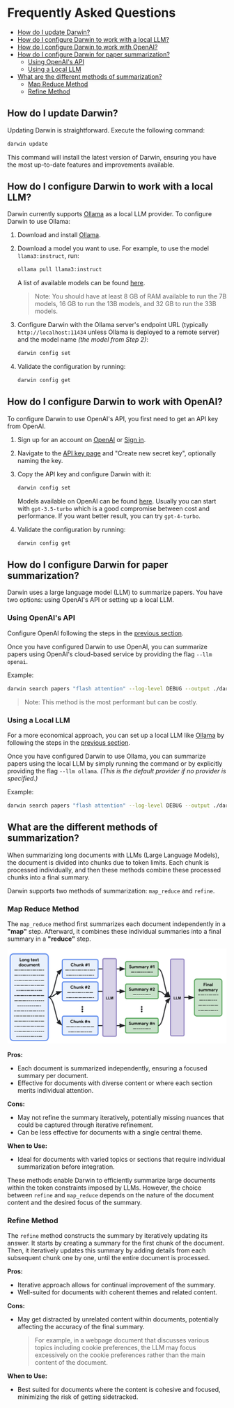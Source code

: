 # Frequently Asked Questions

<!-- START doctoc generated TOC please keep comment here to allow auto update -->
<!-- DON'T EDIT THIS SECTION, INSTEAD RE-RUN doctoc TO UPDATE -->

- [How do I update Darwin?](#how-do-i-update-darwin)
- [How do I configure Darwin to work with a local LLM?](#how-do-i-configure-darwin-to-work-with-a-local-llm)
- [How do I configure Darwin to work with OpenAI?](#how-do-i-configure-darwin-to-work-with-openai)
- [How do I configure Darwin for paper summarization?](#how-do-i-configure-darwin-for-paper-summarization)
  - [Using OpenAI's API](#using-openais-api)
  - [Using a Local LLM](#using-a-local-llm)
- [What are the different methods of summarization?](#what-are-the-different-methods-of-summarization)
  - [Map Reduce Method](#map-reduce-method)
  - [Refine Method](#refine-method)

<!-- END doctoc generated TOC please keep comment here to allow auto update -->

## How do I update Darwin?

Updating Darwin is straightforward. Execute the following command:

```bash
darwin update
```

This command will install the latest version of Darwin, ensuring you have the most up-to-date features and improvements available.

## How do I configure Darwin to work with a local LLM?

Darwin currently supports [Ollama](https://ollama.com/) as a local LLM provider. To configure Darwin to use Ollama:

1. Download and install [Ollama](https://ollama.com/).
2. Download a model you want to use. For example, to use the model `llama3:instruct`, run:

   ```sh
   ollama pull llama3:instruct
   ```

   A list of available models can be found [here](https://ollama.com/library).

   > Note: You should have at least 8 GB of RAM available to run the 7B models, 16 GB to run the 13B models, and 32 GB to run the 33B models.

3. Configure Darwin with the Ollama server's endpoint URL (typically `http://localhost:11434` unless Ollama is deployed to a remote server) and the model name _(the model from Step 2)_:

   ```bash
   darwin config set
   ```

4. Validate the configuration by running:

   ```bash
   darwin config get
   ```

## How do I configure Darwin to work with OpenAI?

To configure Darwin to use OpenAI's API, you first need to get an API key from OpenAI.

1. Sign up for an account on [OpenAI](https://platform.openai.com/signup) or [Sign in](https://platform.openai.com/login).
2. Navigate to the [API key page](https://platform.openai.com/account/api-keys) and "Create new secret key", optionally naming the key.
3. Copy the API key and configure Darwin with it:

   ```bash
   darwin config set
   ```

   Models available on OpenAI can be found [here](https://platform.openai.com/docs/models). Usually you can start with `gpt-3.5-turbo` which is a good compromise between cost and performance. If you want better result, you can try `gpt-4-turbo`.

4. Validate the configuration by running:

   ```bash
   darwin config get
   ```

## How do I configure Darwin for paper summarization?

Darwin uses a large language model (LLM) to summarize papers. You have two options: using OpenAI's API or setting up a local LLM.

### Using OpenAI's API

Configure OpenAI following the steps in the [previous section](#how-do-i-configure-darwin-to-work-with-openai).

Once you have configured Darwin to use OpenAI, you can summarize papers using OpenAI's cloud-based service by providing the flag `--llm openai`.

Example:

```bash
darwin search papers "flash attention" --log-level DEBUG --output ./darwin-data --count 3 --summary --llm openai
```

> Note: This method is the most performant but can be costly.

### Using a Local LLM

For a more economical approach, you can set up a local LLM like [Ollama](https://ollama.com/) by following the steps in the [previous section](#how-do-i-configure-darwin-to-work-with-a-local-llm).

Once you have configured Darwin to use Ollama, you can summarize papers using the local LLM by simply running the command or by explicitly providing the flag `--llm ollama`. _(This is the default provider if no provider is specified.)_

Example:

```bash
darwin search papers "flash attention" --log-level DEBUG --output ./darwin-data --count 3 --summary --llm ollama
```

## What are the different methods of summarization?

When summarizing long documents with LLMs (Large Language Models), the document is divided into chunks due to token limits. Each chunk is processed individually, and then these methods combine these processed chunks into a final summary.

Darwin supports two methods of summarization: `map_reduce` and `refine`.

### Map Reduce Method

The `map_reduce` method first summarizes each document independently in a **"map"** step. Afterward, it combines these individual summaries into a final summary in a **"reduce"** step.

![alt text](./images/map-reduce-summary.png)

**Pros:**

- Each document is summarized independently, ensuring a focused summary per document.
- Effective for documents with diverse content or where each section merits individual attention.

**Cons:**

- May not refine the summary iteratively, potentially missing nuances that could be captured through iterative refinement.
- Can be less effective for documents with a single central theme.

**When to Use:**

- Ideal for documents with varied topics or sections that require individual summarization before integration.

These methods enable Darwin to efficiently summarize large documents within the token constraints imposed by LLMs. However, the choice between `refine` and `map_reduce` depends on the nature of the document content and the desired focus of the summary.

### Refine Method

The `refine` method constructs the summary by iteratively updating its answer. It starts by creating a summary for the first chunk of the document. Then, it iteratively updates this summary by adding details from each subsequent chunk one by one, until the entire document is processed.

**Pros:**

- Iterative approach allows for continual improvement of the summary.
- Well-suited for documents with coherent themes and related content.

**Cons:**

- May get distracted by unrelated content within documents, potentially affecting the accuracy of the final summary.

  > For example, in a webpage document that discusses various topics including cookie preferences, the LLM may focus excessively on the cookie preferences rather than the main content of the document.

**When to Use:**

- Best suited for documents where the content is cohesive and focused, minimizing the risk of getting sidetracked.
